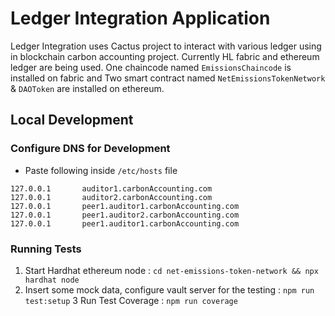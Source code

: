 # Ledger Integration Application

Ledger Integration uses Cactus project to interact with various ledger using in blockchain carbon accounting project. Currently HL fabric and ethereum ledger are being used. One chaincode named `EmissionsChaincode` is installed on fabric and Two smart contract named `NetEmissionsTokenNetwork` & `DAOToken` are installed on ethereum.

## Local Development

### Configure DNS for Development

- Paste following inside ``/etc/hosts`` file

```text
127.0.0.1       auditor1.carbonAccounting.com
127.0.0.1       auditor2.carbonAccounting.com
127.0.0.1       peer1.auditor1.carbonAccounting.com
127.0.0.1       peer1.auditor2.carbonAccounting.com
127.0.0.1       peer1.auditor1.carbonAccounting.com
```

### Running Tests

1. Start Hardhat ethereum node : `cd net-emissions-token-network && npx hardhat node`
2. Insert some mock data, configure vault server for the testing : `npm run test:setup`
3 Run Test Coverage : `npm run coverage`

